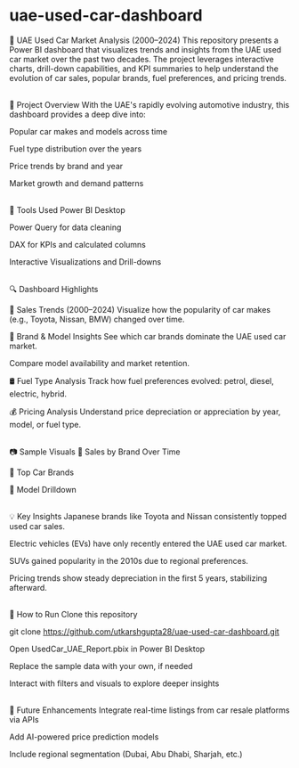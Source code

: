 # uae-used-car-dashboard

🚗 UAE Used Car Market Analysis (2000–2024)
This repository presents a Power BI dashboard that visualizes trends and insights from the UAE used car market over the past two decades. The project leverages interactive charts, drill-down capabilities, and KPI summaries to help understand the evolution of car sales, popular brands, fuel preferences, and pricing trends.

<br/>
📌 Project Overview
With the UAE's rapidly evolving automotive industry, this dashboard provides a deep dive into:

Popular car makes and models across time

Fuel type distribution over the years

Price trends by brand and year

Market growth and demand patterns

<br/>
🧰 Tools Used
Power BI Desktop

Power Query for data cleaning

DAX for KPIs and calculated columns

Interactive Visualizations and Drill-downs

<br/>
🔍 Dashboard Highlights

📅 Sales Trends (2000–2024)
Visualize how the popularity of car makes (e.g., Toyota, Nissan, BMW) changed over time.

🛞 Brand & Model Insights
See which car brands dominate the UAE used car market.

Compare model availability and market retention.

🛢️ Fuel Type Analysis
Track how fuel preferences evolved: petrol, diesel, electric, hybrid.

💰 Pricing Analysis
Understand price depreciation or appreciation by year, model, or fuel type.

<br/>
📷 Sample Visuals
🔹 Sales by Brand Over Time

🔹 Top Car Brands

🔹 Model Drilldown

<br/>
💡 Key Insights
Japanese brands like Toyota and Nissan consistently topped used car sales.

Electric vehicles (EVs) have only recently entered the UAE used car market.

SUVs gained popularity in the 2010s due to regional preferences.

Pricing trends show steady depreciation in the first 5 years, stabilizing afterward.

<br/>
🚀 How to Run
Clone this repository

git clone https://github.com/utkarshgupta28/uae-used-car-dashboard.git

Open UsedCar_UAE_Report.pbix in Power BI Desktop

Replace the sample data with your own, if needed

Interact with filters and visuals to explore deeper insights

<br/>
🔮 Future Enhancements
Integrate real-time listings from car resale platforms via APIs

Add AI-powered price prediction models

Include regional segmentation (Dubai, Abu Dhabi, Sharjah, etc.)
